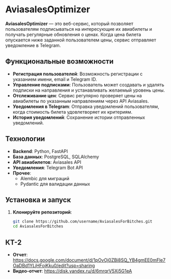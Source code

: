 # AviasalesOptimizer

**AviasalesOptimizer** — это веб-сервис, который позволяет пользователям подписываться на интересующие их авиабилеты и получать регулярные обновления о ценах. Когда цена билета опускается ниже заданной пользователем цены, сервис отправляет уведомление в Telegram.

## Функциональные возможности

- **Регистрация пользователей**: Возможность регистрации с указанием имени, email и Telegram ID.
- **Управление подписками**: Пользователь может создавать и удалять подписки на направления и устанавливать желаемый уровень цены.
- **Отслеживание цен**: Сервис регулярно проверяет цены на авиабилеты по указанным направлениям через API Aviasales.
- **Уведомления в Telegram**: Отправка уведомлений пользователям, когда стоимость билета удовлетворяет их критериям.
- **История уведомлений**: Сохранение истории отправленных уведомлений.

## Технологии

- **Backend**: Python, FastAPI
- **База данных**: PostgreSQL, SQLAlchemy
- **API авиабилетов**: Aviasales API
- **Уведомления**: Telegram Bot API
- **Прочее**: 
  - Alembic для миграций
  - Pydantic для валидации данных

## Установка и запуск

1. **Клонируйте репозиторий**:
   ```bash
   git clone https://github.com/username/AviasalesForBitches.git
   cd AviasalesForBitches

## КТ-2

- **Отчет**: https://docs.google.com/document/d/1pOvOj0ZBi8SQ_YB4gmEE0mFle7OaDBd1YLjHFojKku0/edit?usp=sharing
- **Видео-отчет**: https://disk.yandex.ru/d/6mrqrV5Xj5G1eA


